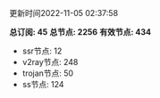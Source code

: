 更新时间2022-11-05 02:37:58

**总订阅: 45**
**总节点: 2256**
**有效节点: 434**
- ssr节点: 12
- v2ray节点: 248
- trojan节点: 50
- ss节点: 124
